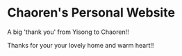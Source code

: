 # Chaoren's Personal Website



A big 'thank you' from Yisong to Chaoren!!

Thanks for your your lovely home and warm heart!!



